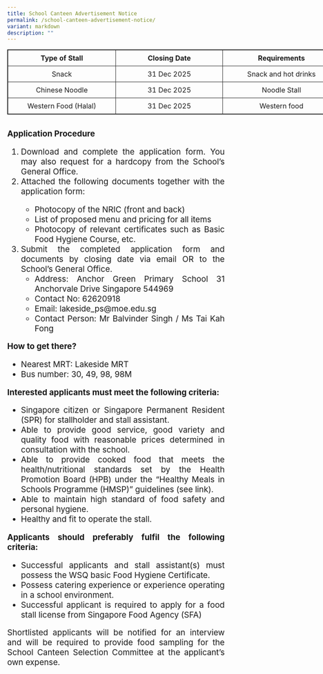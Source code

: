 ```yaml
---
title: School Canteen Advertisement Notice
permalink: /school-canteen-advertisement-notice/
variant: markdown
description: ""
---
```

<table style="border: 1px solid rgb(42, 42, 42); width: 773px;"><tbody>
<tr>
<td width="386" style="padding: 8px; text-align: center; vertical-align: middle; border: 1px solid rgb(42, 42, 42);"><b>Type of Stall</b></td>
<td width="386" style="padding: 8px; text-align: center; vertical-align: middle; border: 1px solid rgb(42, 42, 42);"><b>Closing Date</b></td>
<td width="386" style="padding: 8px; text-align: center; vertical-align: middle; border: 1px solid rgb(42, 42, 42);"><b>Requirements</b></td></tr>
<tr>
<td width="386" style="padding: 8px; text-align: center; vertical-align: middle; border: 1px solid rgb(42, 42, 42);">Snack</td>
<td width="386" style="padding: 8px; text-align: center; vertical-align: middle; border: 1px solid rgb(42, 42, 42);">31 Dec 2025</td>
<td width="386" style="padding: 8px; text-align: center; vertical-align: middle; border: 1px solid rgb(42, 42, 42);">Snack and hot drinks</td></tr>	
<tr>
<td width="386" style="padding: 8px; text-align: center; vertical-align: middle; border: 1px solid rgb(42, 42, 42);">Chinese Noodle</td>
<td width="386" style="padding: 8px; text-align: center; vertical-align: middle; border: 1px solid rgb(42, 42, 42);">31 Dec 2025</td>
<td width="386" style="padding: 8px; text-align: center; vertical-align: middle; border: 1px solid rgb(42, 42, 42);">Noodle Stall</td></tr>	
<tr>
<td width="386" style="padding: 8px; text-align: center; vertical-align: middle; border: 1px solid rgb(42, 42, 42);">Western Food (Halal)</td>
<td width="386" style="padding: 8px; text-align: center; vertical-align: middle; border: 1px solid rgb(42, 42, 42);">31 Dec 2025</td>
<td width="386" style="padding: 8px; text-align: center; vertical-align: middle; border: 1px solid rgb(42, 42, 42);">Western food</td></tr>	
</tbody></table>
<br>
<div style="font-size:14pt;" align="justify"><b>Application Procedure</b><br>
<ol>
<li>Download and complete the application form. You may also request for a hardcopy from the School’s General Office.</li>
<li>Attached the following documents together with the application form:</li>
<ul><li>Photocopy of the NRIC (front and back)</li>
<li>List of proposed menu and pricing for all items</li>
<li>Photocopy of relevant certificates such as Basic Food Hygiene Course, etc.</li></ul>
<li>Submit the completed application form and documents by closing date via email OR to the School’s General Office.
<ul><li>Address: Anchor Green Primary School 31 Anchorvale Drive Singapore 544969</li>
<li>Contact No: 62620918</li>
<li>Email:  lakeside_ps@moe.edu.sg</li>
<li>Contact Person: Mr Balvinder Singh / Ms Tai Kah Fong</li></ul></li></ol>
<b>How to get there?</b><br>
<ul><li>Nearest MRT: Lakeside MRT</li>
<li>Bus number: 30, 49, 98, 98M</li></ul>
<b>Interested applicants must meet the following criteria:</b><br>
<ul><li>Singapore citizen or Singapore Permanent Resident (SPR) for stallholder and stall assistant.</li>
<li>Able to provide good service, good variety and quality food with reasonable prices determined in consultation with the school.</li>
<li>Able to provide cooked food that meets the health/nutritional standards set by the Health Promotion Board (HPB) under the “Healthy Meals in Schools Programme (HMSP)” guidelines (see link).</li>
<li>Able to maintain high standard of food safety and personal hygiene.</li>
<li>Healthy and fit to operate the stall.</li></ul>
<b>Applicants should preferably fulfil the following criteria:</b><br>
<ul><li>Successful applicants and stall assistant(s) must possess the WSQ basic Food Hygiene Certificate.</li>
<li>Possess catering experience or experience operating in a school environment.</li>
<li>Successful applicant is required to apply for a food stall license from Singapore Food Agency (SFA)</li></ul>
Shortlisted applicants will be notified for an interview and will be required to provide food sampling for the School Canteen Selection Committee at the applicant’s own expense.</div>